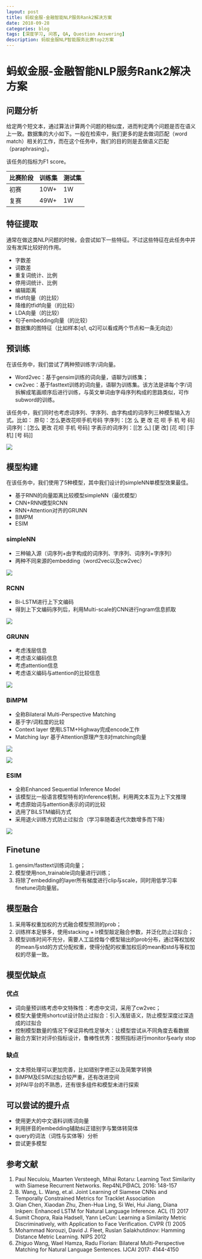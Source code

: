 ```yaml
---
layout: post
title: 蚂蚁金服-金融智能NLP服务Rank2解决方案
date: 2018-09-28
categories: blog
tags: [深度学习, 问答, QA, Question Answering]
description: 蚂蚁金服NLP智能服务比赛top2方案
---
```


# 蚂蚁金服-金融智能NLP服务Rank2解决方案

## 问题分析

给定两个短文本，通过算法计算两个问题的相似度，进而判定两个问题是否在语义上一致。数据集的大小如下。一般在检索中，我们更多的是去做词匹配（word match）相关的工作，而在这个任务中，我们的目的则是去做语义匹配（paraphrasing）。

该任务的指标为F1 score。

<table>
<thead>
<tr>
<th>比赛阶段</th>
<th>训练集</th>
<th>测试集</th>
</tr>
</thead>
<tbody>
<tr>
<td>初赛</td>
<td>10W+</td>
<td>1W</td>
</tr>
<tr>
<td>复赛</td>
<td>49W+</td>
<td>1W</td>
</tr>
</tbody>
</table>

## 特征提取

通常在做这类NLP问题的时候，会尝试如下一些特征。不过这些特征在此任务中并没有发挥比较好的作用。

*   字数差
*   词数差
*   重复词统计、比例
*   停用词统计、比例
*   编辑距离
*   tfidf向量（的比较）
*   降维的tfidf向量（的比较）
*   LDA向量（的比较）
*   句子embedding向量（的比较）
*   数据集的图特征（比如样本[q1, q2]可以看成两个节点和一条无向边）

## 预训练

在该任务中，我们尝试了两种预训练字/词向量。

*   Word2vec：基于gensim训练的词向量，语聊为训练集；
*   cw2vec：基于fasttext训练的词向量，语聊为训练集。该方法是讲每个字/词拆解成笔画顺序后进行训练，与英文单词由字母序列构成的思路类似，可作subword的训练。

该任务中，我们同时也考虑词序列、字序列、由字构成的词序列三种模型输入方式。比如：
原句：怎么更改花呗手机号码
字序列：[怎 么 更 改 花 呗 手 机 号 码]
词序列：[怎么 更改 花呗 手机 号码]
字表示的词序列：[[怎 么] [更 改] [花 呗] [手 机] [号 码]]

![](http://odjt9j2ec.bkt.clouddn.com/mayi-nlp-1.jpg)

## 模型构建

在该任务中，我们使用了5种模型，其中我们设计的simpleNN单模型效果最佳。

*   基于RNN的向量距离比较模型simpleNN（最优模型）
*   CNN+RNN模型RCNN
*   RNN+Attention对齐的GRUNN
*   BIMPM
*   ESIM

### simpleNN

* 三种输入源（词序列+由字构成的词序列、字序列、词序列+字序列）
* 两种不同来源的embedding（word2vec以及cw2vec）

![](http://odjt9j2ec.bkt.clouddn.com/mayi-nlp-2.png)

### RCNN

* Bi-LSTM进行上下文编码
* 得到上下文编码序列后，利用Multi-scale的CNN进行ngram信息抓取

![](http://odjt9j2ec.bkt.clouddn.com/mayi-nlp-3.png)

### GRUNN

* 考虑浅层信息
* 考虑语义编码信息
* 考虑attention信息
* 考虑语义编码与attention的比较信息

![](http://odjt9j2ec.bkt.clouddn.com/mayi-nlp-4.png)


### BiMPM

* 全称Bilateral Multi-Perspective Matching
* 基于字/词粒度的比较
* Context layer 使用LSTM+Highway完成encode工作
* Matching layr 基于Attention原理产生8对matching向量

![](http://odjt9j2ec.bkt.clouddn.com/mayi-nlp-6.png)

![](http://odjt9j2ec.bkt.clouddn.com/mayi-nlp-7.png)

### ESIM

* 全称Enhanced Sequential Inference Model 
* 该模型比一般语言模型特有的Inference机制，利用两文本互为上下文推理
* 考虑原始词与attention表示的词的比较
* 选用了BiLSTM编码方式
* 采用退火训练方式防止过拟合（学习率随着迭代次数增多而下降）

![](http://odjt9j2ec.bkt.clouddn.com/mayi-nlp-8.png)

## Finetune

1.  gensim/fasttext训练词向量；
2.  模型使用non_trainable词向量进行训练；
3.  将除了embedding的layer所有梯度进行clip与scale，同时用低学习率finetune词向量层。

## 模型融合

1.  采用等权重加权的方式融合模型预测的prob；
2.  训练样本足够多，使用stacking + lr模型敲定融合参数，并泛化防止过拟合；
3.  模型训练时间不充分，需要人工监控每个模型输出的prob分布，通过等权加权的mean与std的方式分配权重，使得分配的权重加权后的mean和std与等权加权的尽量一致。

## 模型优缺点

### 优点

*   词向量预训练考虑中文特殊性：考虑中文词，采用了cw2vec；
*   模型大量使用shortcut设计防止过拟合：引入浅层语义，防止模型深度过深造成的过拟合
*   控制模型数量的情况下保证异构性足够大：让模型尝试从不同角度去看数据
*   融合方案针对评价指标设计，鲁棒性优秀：按照指标进行monitor与early stop

### 缺点

*   文本预处理可以更加完善，比如错别字修正以及简繁字转换
*   BiMPM及ESIM过拟合较严重，还有改进空间
*   对PAI平台的不熟悉，还有很多组件和模型未进行探索

## 可以尝试的提升点

*   使用更大的中文语料训练词向量
*   利用拼音的embedding辅助纠正错别字与繁体转简体
*   query的词法（词性与实体等）分析
*   尝试更多模型


## 参考文献

1. Paul Neculoiu, Maarten Versteegh, Mihai Rotaru: Learning Text Similarity with Siamese Recurrent Networks. Rep4NLP@ACL 2016: 148-157
2. B. Wang, L. Wang, et.al. Joint Learning of Siamese CNNs and Temporally Constrained Metrics for Tracklet Association
3. Qian Chen, Xiaodan Zhu, Zhen-Hua Ling, Si Wei, Hui Jiang, Diana Inkpen: Enhanced LSTM for Natural Language Inference. ACL (1) 2017
4. Sumit Chopra, Raia Hadsell, Yann LeCun: Learning a Similarity Metric Discriminatively, with Application to Face Verification. CVPR (1) 2005
5. Mohammad Norouzi, David J. Fleet, Ruslan Salakhutdinov: Hamming Distance Metric Learning. NIPS 2012
6. Zhiguo Wang, Wael Hamza, Radu Florian: Bilateral Multi-Perspective Matching for Natural Language Sentences. IJCAI 2017: 4144-4150


